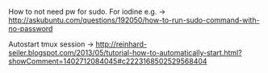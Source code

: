 How to not need pw for sudo. For iodine e.g. -> http://askubuntu.com/questions/192050/how-to-run-sudo-command-with-no-password

Autostart tmux session -> http://reinhard-seiler.blogspot.com/2013/05/tutorial-how-to-automatically-start.html?showComment=1402712084045#c2223168502529568404